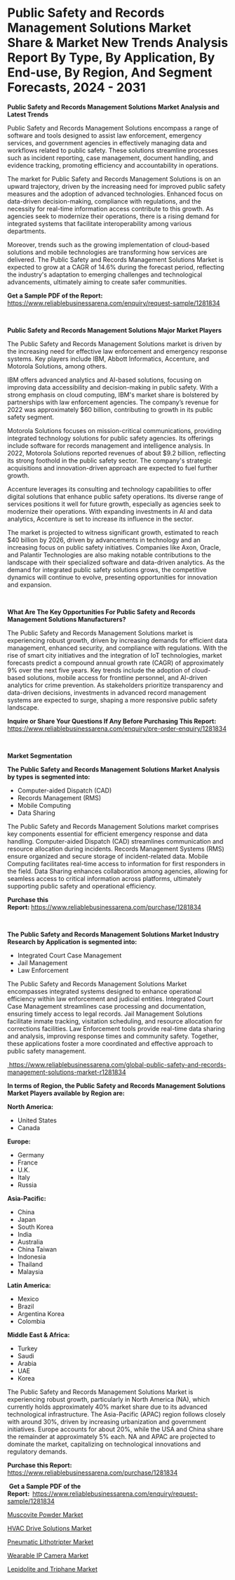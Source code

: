 <p><h1>Public Safety and Records Management Solutions Market Share & Market New Trends Analysis Report By Type, By Application, By End-use, By Region, And Segment Forecasts, 2024 - 2031</h1></p><p><strong>Public Safety and Records Management Solutions Market Analysis and Latest Trends</strong></p>
<p><p>Public Safety and Records Management Solutions encompass a range of software and tools designed to assist law enforcement, emergency services, and government agencies in effectively managing data and workflows related to public safety. These solutions streamline processes such as incident reporting, case management, document handling, and evidence tracking, promoting efficiency and accountability in operations.</p><p>The market for Public Safety and Records Management Solutions is on an upward trajectory, driven by the increasing need for improved public safety measures and the adoption of advanced technologies. Enhanced focus on data-driven decision-making, compliance with regulations, and the necessity for real-time information access contribute to this growth. As agencies seek to modernize their operations, there is a rising demand for integrated systems that facilitate interoperability among various departments.</p><p>Moreover, trends such as the growing implementation of cloud-based solutions and mobile technologies are transforming how services are delivered. The Public Safety and Records Management Solutions Market is expected to grow at a CAGR of 14.6% during the forecast period, reflecting the industry's adaptation to emerging challenges and technological advancements, ultimately aiming to create safer communities.</p></p>
<p><strong>Get a Sample PDF of the Report:&nbsp;</strong> <a href="https://www.reliablebusinessarena.com/enquiry/request-sample/1281834?utm_campaign=1290&utm_medium=2&utm_source=Github&utm_content=ia&utm_term=30092024&utm_id=public-safety-and-records-management-solutions">https://www.reliablebusinessarena.com/enquiry/request-sample/1281834</a></p>
<p>&nbsp;</p>
<p><strong>Public Safety and Records Management Solutions Major Market Players</strong></p>
<p><p>The Public Safety and Records Management Solutions market is driven by the increasing need for effective law enforcement and emergency response systems. Key players include IBM, Abbott Informatics, Accenture, and Motorola Solutions, among others.</p><p>IBM offers advanced analytics and AI-based solutions, focusing on improving data accessibility and decision-making in public safety. With a strong emphasis on cloud computing, IBM's market share is bolstered by partnerships with law enforcement agencies. The company’s revenue for 2022 was approximately $60 billion, contributing to growth in its public safety segment.</p><p>Motorola Solutions focuses on mission-critical communications, providing integrated technology solutions for public safety agencies. Its offerings include software for records management and intelligence analysis. In 2022, Motorola Solutions reported revenues of about $9.2 billion, reflecting its strong foothold in the public safety sector. The company's strategic acquisitions and innovation-driven approach are expected to fuel further growth.</p><p>Accenture leverages its consulting and technology capabilities to offer digital solutions that enhance public safety operations. Its diverse range of services positions it well for future growth, especially as agencies seek to modernize their operations. With expanding investments in AI and data analytics, Accenture is set to increase its influence in the sector.</p><p>The market is projected to witness significant growth, estimated to reach $40 billion by 2026, driven by advancements in technology and an increasing focus on public safety initiatives. Companies like Axon, Oracle, and Palantir Technologies are also making notable contributions to the landscape with their specialized software and data-driven analytics. As the demand for integrated public safety solutions grows, the competitive dynamics will continue to evolve, presenting opportunities for innovation and expansion.</p></p>
<p>&nbsp;</p>
<p><strong>What Are The Key Opportunities For Public Safety and Records Management Solutions Manufacturers?</strong></p>
<p><p>The Public Safety and Records Management Solutions market is experiencing robust growth, driven by increasing demands for efficient data management, enhanced security, and compliance with regulations. With the rise of smart city initiatives and the integration of IoT technologies, market forecasts predict a compound annual growth rate (CAGR) of approximately 9% over the next five years. Key trends include the adoption of cloud-based solutions, mobile access for frontline personnel, and AI-driven analytics for crime prevention. As stakeholders prioritize transparency and data-driven decisions, investments in advanced record management systems are expected to surge, shaping a more responsive public safety landscape.</p></p>
<p><strong>Inquire or Share Your Questions If Any Before Purchasing This Report:</strong> <a href="https://www.reliablebusinessarena.com/enquiry/pre-order-enquiry/1281834?utm_campaign=1290&utm_medium=2&utm_source=Github&utm_content=ia&utm_term=30092024&utm_id=public-safety-and-records-management-solutions">https://www.reliablebusinessarena.com/enquiry/pre-order-enquiry/1281834</a></p>
<p>&nbsp;</p>
<p><strong>Market Segmentation</strong></p>
<p><strong>The Public Safety and Records Management Solutions Market Analysis by types is segmented into:</strong></p>
<p><ul><li>Computer-aided Dispatch (CAD)</li><li>Records Management (RMS)</li><li>Mobile Computing</li><li>Data Sharing</li></ul></p>
<p><p>The Public Safety and Records Management Solutions market comprises key components essential for efficient emergency response and data handling. Computer-aided Dispatch (CAD) streamlines communication and resource allocation during incidents. Records Management Systems (RMS) ensure organized and secure storage of incident-related data. Mobile Computing facilitates real-time access to information for first responders in the field. Data Sharing enhances collaboration among agencies, allowing for seamless access to critical information across platforms, ultimately supporting public safety and operational efficiency.</p></p>
<p><strong>Purchase this Report:&nbsp;</strong><a href="https://www.reliablebusinessarena.com/purchase/1281834?utm_campaign=1290&utm_medium=2&utm_source=Github&utm_content=ia&utm_term=30092024&utm_id=public-safety-and-records-management-solutions">https://www.reliablebusinessarena.com/purchase/1281834</a></p>
<p>&nbsp;</p>
<p><strong>The Public Safety and Records Management Solutions Market Industry Research by Application is segmented into:</strong></p>
<p><ul><li>Integrated Court Case Management</li><li>Jail Management</li><li>Law Enforcement</li></ul></p>
<p><p>The Public Safety and Records Management Solutions Market encompasses integrated systems designed to enhance operational efficiency within law enforcement and judicial entities. Integrated Court Case Management streamlines case processing and documentation, ensuring timely access to legal records. Jail Management Solutions facilitate inmate tracking, visitation scheduling, and resource allocation for corrections facilities. Law Enforcement tools provide real-time data sharing and analysis, improving response times and community safety. Together, these applications foster a more coordinated and effective approach to public safety management.</p></p>
<p><a href="https://www.reliablebusinessarena.com/global-public-safety-and-records-management-solutions-market-r1281834?utm_campaign=1290&utm_medium=2&utm_source=Github&utm_content=ia&utm_term=30092024&utm_id=public-safety-and-records-management-solutions">&nbsp;https://www.reliablebusinessarena.com/global-public-safety-and-records-management-solutions-market-r1281834</a></p>
<p><strong>In terms of Region, the Public Safety and Records Management Solutions Market Players available by Region are:</strong></p>
<p>
    <p> <strong> North America: </strong>
        <ul>
            <li>United States</li>
            <li>Canada</li>
        </ul>
        </p> 
    <p> <strong> Europe: </strong>
        <ul>
            <li>Germany</li>
            <li>France</li>
            <li>U.K.</li>
            <li>Italy</li>
            <li>Russia</li>
        </ul>
        </p> 
    <p> <strong> Asia-Pacific: </strong>
        <ul>
            <li>China</li>
            <li>Japan</li>
            <li>South Korea</li>
            <li>India</li>
            <li>Australia</li>
            <li>China Taiwan</li>
            <li>Indonesia</li>
            <li>Thailand</li>
            <li>Malaysia</li>
        </ul>
        </p> 
    <p> <strong> Latin America: </strong>
        <ul>
            <li>Mexico</li>
            <li>Brazil</li>
            <li>Argentina Korea</li>
            <li>Colombia</li>
        </ul>
        </p> 
    <p> <strong> Middle East & Africa: </strong>
        <ul>
            <li>Turkey</li>
            <li>Saudi</li>
            <li>Arabia</li>
            <li>UAE</li>
            <li>Korea</li>
        </ul>
    </p>
    </p>
<p><p>The Public Safety and Records Management Solutions Market is experiencing robust growth, particularly in North America (NA), which currently holds approximately 40% market share due to its advanced technological infrastructure. The Asia-Pacific (APAC) region follows closely with around 30%, driven by increasing urbanization and government initiatives. Europe accounts for about 20%, while the USA and China share the remainder at approximately 5% each. NA and APAC are projected to dominate the market, capitalizing on technological innovations and regulatory demands.</p></p>
<p><strong>Purchase this Report: </strong><a href="https://www.reliablebusinessarena.com/purchase/1281834?utm_campaign=1290&utm_medium=2&utm_source=Github&utm_content=ia&utm_term=30092024&utm_id=public-safety-and-records-management-solutions">https://www.reliablebusinessarena.com/purchase/1281834</a></p>
<p>&nbsp;<strong>Get a Sample PDF of the Report:&nbsp;&nbsp;</strong><a href="https://www.reliablebusinessarena.com/enquiry/request-sample/1281834?utm_campaign=1290&utm_medium=2&utm_source=Github&utm_content=ia&utm_term=30092024&utm_id=public-safety-and-records-management-solutions">https://www.reliablebusinessarena.com/enquiry/request-sample/1281834</a></p>
<p><strong></strong></p>
<p><p><a href="https://issuu.com/reportprime-2/docs/muscovite-powder-market-size-2030.p_7fd470bc0fb11e?utm_campaign=1290&utm_medium=2&utm_source=Github&utm_content=ia&utm_term=30092024&utm_id=public-safety-and-records-management-solutions">Muscovite Powder Market</a></p><p><a href="https://github.com/lylyparadise/Market-Research-Report-List-5/blob/main/hvac-drive-solutions-market.md?utm_campaign=1290&utm_medium=2&utm_source=Github&utm_content=ia&utm_term=30092024&utm_id=public-safety-and-records-management-solutions">HVAC Drive Solutions Market</a></p><p><a href="https://www.linkedin.com/pulse/pneumatic-lithotripter-market-growth-outlook-from-2024-2031-dzswe?utm_campaign=1290&utm_medium=2&utm_source=Github&utm_content=ia&utm_term=30092024&utm_id=public-safety-and-records-management-solutions">Pneumatic Lithotripter Market</a></p><p><a href="https://www.linkedin.com/pulse/wearable-ip-camera-market-global-regional-analysis-focus-region-rp27c?utm_campaign=1290&utm_medium=2&utm_source=Github&utm_content=ia&utm_term=30092024&utm_id=public-safety-and-records-management-solutions">Wearable IP Camera Market</a></p><p><a href="https://issuu.com/reportprime-2/docs/lepidolite-and-triphane-market-size_c98e99f65c65f2?utm_campaign=1290&utm_medium=2&utm_source=Github&utm_content=ia&utm_term=30092024&utm_id=public-safety-and-records-management-solutions">Lepidolite and Triphane Market</a></p></p>